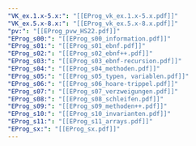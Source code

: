 ```yaml
---
"VK_ex.1.x-5.x:": "[[EProg_vk_ex.1.x-5.x.pdf]]"
"VK_ex.5.x-8.x:": "[[EProg_vk_ex.5.x-8.x.pdf]]"
"pv:": "[[EProg_pvw_HS22.pdf]]"
"EProg_s00:": "[[EProg_s00_information.pdf]]"
"EProg_s01:": "[[EProg_s01_ebnf.pdf]]"
"EProg_s02:": "[[EProg_s02_ebnf++.pdf]]"
"EProg_s03:": "[[EProg_s03_ebnf-recursion.pdf]]"
"EProg_s04:": "[[EProg_s04_methoden.pdf]]"
"EProg_s05:": "[[EProg_s05_typen, variablen.pdf]]"
"EProg_s06:": "[[EProg_s06_hoare-trippel.pdf]]"
"EProg_s07:": "[[EProg_s07_verzweigungen.pdf]]"
"EProg_s08:": "[[EProg_s08_schleifen.pdf]]"
"EProg_s09:": "[[EProg_s09_methoden++.pdf]]"
"EProg_s10:": "[[EProg_s10_invarianten.pdf]]"
"EProg_s11:": "[[EProg_s11_arrays.pdf]]"
"EProg_sx:": "[[EProg_sx.pdf]]"
---
```

